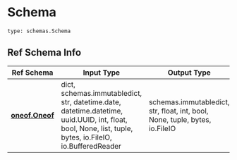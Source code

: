 # Schema
```
type: schemas.Schema
```

## Ref Schema Info
Ref Schema | Input Type | Output Type
---------- | ---------- | -----------
[**oneof.Oneof**](../../../../../../../../components/schema/oneof.md) | dict, schemas.immutabledict, str, datetime.date, datetime.datetime, uuid.UUID, int, float, bool, None, list, tuple, bytes, io.FileIO, io.BufferedReader | schemas.immutabledict, str, float, int, bool, None, tuple, bytes, io.FileIO
